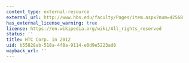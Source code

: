 ```yaml
---
content_type: external-resource
external_url: http://www.hbs.edu/faculty/Pages/item.aspx?num=42568
has_external_license_warning: true
license: https://en.wikipedia.org/wiki/All_rights_reserved
status: ''
title: HTC Corp. in 2012
uid: b55828ab-518a-4f8a-9114-e0d9e5223ad8
wayback_url: ''
---
```

